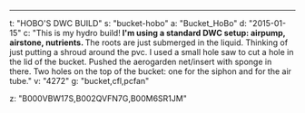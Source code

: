 ---
t: "HOBO'S DWC BUILD"
s: "bucket-hobo"
a: "Bucket_HoBo"
d: "2015-01-15"
c: "This is my hydro build!<strong> I'm using a standard DWC setup: airpump, airstone, nutrients. </strong>The roots are just submerged in the liquid. Thinking of just putting a shroud around the pvc. I used a small hole saw to cut a hole in the lid of the bucket. Pushed the aerogarden net/insert with sponge in there. Two holes on the top of the bucket: one for the siphon and for the air tube."
v: "4272"
g: "bucket,cfl,pcfan"

z: "B000VBW17S,B002QVFN7G,B00M6SR1JM"
